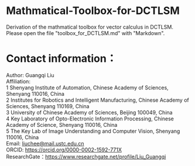 # Mathmatical-Toolbox-for-DCTLSM
Derivation of the mathmatical toolbox for vector calculus in DCTLSM. Please open the file "toolbox_for_DCTLSM.md" with "Markdown".  
    
Contact information：  
======================
Author: Guangqi Liu  
Affiliation:  
1	Shenyang Institute of Automation, Chinese Academy of Sciences, Shenyang 110016, China    
2	Institutes for Robotics and Intelligent Manufacturing, Chinese Academy of Sciences, Shenyang 110169, China  
3	University of Chinese Academy of Sciences, Beijing 100049, China  
4	Key Laboratory of Opto-Electronic Information Processing, Chinese Academy of Science, Shenyang 110016, China  
5	The Key Lab of Image Understanding and Computer Vision, Shenyang 110016, China  
Email: liuchee@mail.ustc.edu.cn  
ORCID: https://orcid.org/0000-0002-1592-771X  
ResearchGate：https://www.researchgate.net/profile/Liu_Guangqi  
